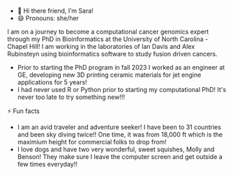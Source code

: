 - 👋 Hi there friend, I’m Sara!
- 😄 Pronouns: she/her

I am on a journey to become a computational cancer genomics expert through my PhD in Bioinformatics at the University of North Carolina - Chapel Hill! I am working in the laboratories of Ian Davis and Alex Rubinsteyn using bioinformatics software to study fusion driven cancers.

- Prior to starting the PhD program in fall 2023 I worked as an engineer at GE, developing new 3D printing ceramic materials for jet engine applications for 5 years!
- I had never used R or Python prior to starting my computational PhD! It's never too late to try something new!!!
 
⚡ Fun facts
- I am an avid traveler and adventure seeker! I have been to 31 countries and been sky diving twice!! One time, it was from 18,000 ft which is the maximium height for commercial folks to drop from!
- I love dogs and have two very wonderful, sweet squishes, Molly and Benson! They make sure I leave the computer screen and get outside a few times everyday!!


<!---
skpeterson/skpeterson is a ✨ special ✨ repository because its `README.md` (this file) appears on your GitHub profile.
You can click the Preview link to take a look at your changes.
--->
